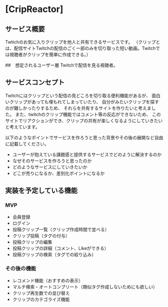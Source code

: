 # [CripReactor]

## サービス概要
Twtichのお気に入りクリップを他人と共有できるサービスです。
（クリップとは、配信サイトTwitchの配信のごく一部のみを切り取った短い動画。Twitchでは視聴者がクリップを簡単に作成できる。）

##　想定されるユーザー層
Twitchで配信を見る視聴者。


## サービスコンセプト
Twitchにはクリップという配信の見どころを切り取る便利機能があるが、
面白いクリップがあっても埋もれてしまっていたり、
自分がみたいクリップを探すのが難しかったりするため、
それらを共有するサイトを作りたいと考えました。
また、twitchのクリップ機能ではコメント等の反応ができないため、
このサイトでリアクションができ、クリップの共有が楽しくなるようにしていきたいと考えています。


以下のようなポイントでサービスを作ろうと思った背景やその後の展開など自由に記載してください。
* ユーザーが抱えている課題感と提供するサービスでどのように解決するのか
* なぜそのサービスを作ろうと思ったのか
* どのようなサービスにしていきたいか
* どこが売りになるか、差別化ポイントになるか


## 実装を予定している機能
### MVP
* 会員登録
* ログイン
* 投稿クリップ一覧（クリップ作成時間で並べる）
* クリップ投稿（タグの付与）
* 投稿クリップの編集
* 投稿クリップの詳細（コメント、Likeができる）
* 投稿クリップの検索（タグでの絞り込み）

### その後の機能
* レコメンド機能（おすすめの表示）
* マルチ検索・オートコンプリート（類似タグ作成しないためにも欲しい）
* クリップ再生数での並び替え
* クリップのカテゴライズ機能